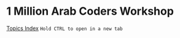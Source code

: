 # 1 Million Arab Coders Workshop
[Topics Index](https://macdiscussions.udacity.com/t/topic/86623) `Hold CTRL to open in a new tab`
